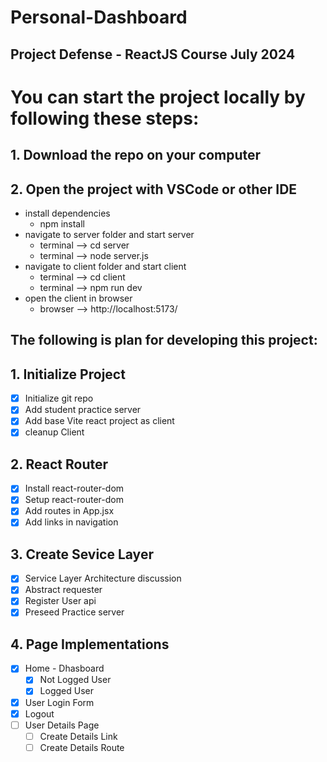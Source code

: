 # Personal-Dashboard
## Project Defense - ReactJS Course July 2024

# You can start the project locally by following these steps:
## 1. Download the repo on your computer
## 2. Open the project with VSCode or other IDE
  - install dependencies
    * npm install
  - navigate to server folder and start server
      * terminal --> cd server
      * terminal --> node server.js
  - navigate to client folder and start client
    * terminal --> cd client
    * terminal --> npm run dev
  - open the client in browser
    * browser --> http://localhost:5173/

## The following is plan for developing this project:

## 1. Initialize Project
- [x] Initialize git repo
- [x] Add student practice server
- [x] Add base Vite react project as client
- [x] cleanup Client

## 2. React Router
- [x] Install react-router-dom
- [x] Setup react-router-dom
- [x] Add routes in App.jsx
- [x] Add links in navigation

## 3. Create Sevice Layer
- [x] Service Layer Architecture discussion
- [x] Abstract requester
- [x] Register User api
- [x] Preseed Practice server

## 4. Page Implementations
- [x] Home - Dhasboard
  - [x] Not Logged User
  - [x] Logged User
- [x] User Login Form
- [x] Logout
- [ ] User Details Page
  - [ ] Create Details Link
  - [ ] Create Details Route